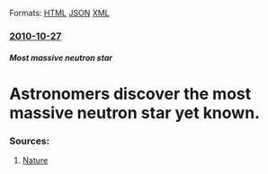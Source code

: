 
Formats: [HTML](/news/2010/10/27/astronomers-discover-the-most-massive-neutron-star-yet-known.html)  [JSON](/news/2010/10/27/astronomers-discover-the-most-massive-neutron-star-yet-known.json)  [XML](/news/2010/10/27/astronomers-discover-the-most-massive-neutron-star-yet-known.xml)  

### [2010-10-27](/news/2010/10/27/index.md)

##### Most massive neutron star
# Astronomers discover the most massive neutron star yet known. 




### Sources:

1. [Nature](http://www.nature.com/news/2010/101027/full/news.2010.565.html)
